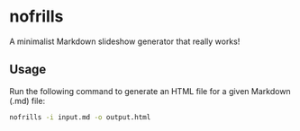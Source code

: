 # nofrills
A minimalist Markdown slideshow generator that really works!

## Usage

Run the following command to generate an HTML file for a given Markdown (.md) file:

```bash
nofrills -i input.md -o output.html
```
